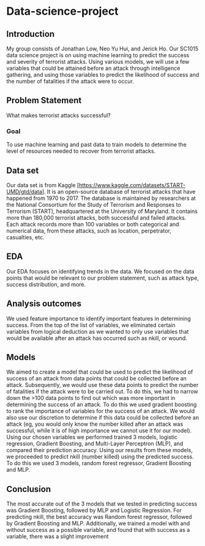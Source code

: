 # Data-science-project

## Introduction

My group consists of Jonathan Low, Neo Yu Hui, and Jerick Ho. Our SC1015 data science project is on using machine learning to predict the success and severity of terrorist attacks. Using various models, we will use a few variables that could be attained before an attack through intelligence gathering, and using those variables to predict the likelihood of success and the number of fatalities if the attack were to occur.

## Problem Statement
What makes terrorist attacks successful?​

### Goal
To use machine learning and past data to train models to determine the level of resources needed to recover from terrorist attacks.

## Data set

Our data set is from Kaggle [https://www.kaggle.com/datasets/START-UMD/gtd/data]. It is an open-source database of terrorist attacks that have happened from 1970 to 2017. The database is maintained by researchers at the National Consortium for the Study of Terrorism and Responses to Terrorism (START), headquartered at the University of Maryland. It contains more than 180,000 terrorist attacks, both successful and failed attacks. Each attack records more than 100 variables or both categorical and numerical data, from these attacks, such as location, perpetrator, casualties, etc.

## EDA
Our EDA focuses on identifying trends in the data. We focused on the data points that would be relevant to our problem statement, such as attack type, success distribution, and more.

## Analysis outcomes
We used feature importance to identify important features in determining success. From the top of the list of variables, we eliminated certain variables from logical deduction as we wanted to only use variables that would be available after an attack has occurred such as nkill, or wound.

## Models

We aimed to create a model that could be used to predict the likelihood of success of an attack from data points that could be collected before an attack. Subsequently, we would use these data points to predict the number of fatalities if the attack were to be carried out. To do this, we had to narrow down the >100 data points to find out which was more important in determining the success of an attack. To do this we used gradient boosting to rank the importance of variables for the success of an attack. We would also use our discretion to determine if this data could be collected before an attack (eg, you would only know the number killed after an attack was successful, while it is of high importance we cannot use it for our model). Using our chosen variables we performed trained 3 models, logistic regression, Gradient Boosting, and Multi-Layer Perceptron (MLP), and compared their prediction accuracy. Using our results from these models, we proceeded to predict nkill (number killed) using the predicted success. To do this we used 3 models, random forest regressor, Gradient Boosting and MLP.  

## Conclusion
The most accurate out of the 3 models that we tested in predicting success was Gradient Boosting, followed by MLP and Logistic Regression. For predicting nkill, the best accuracy was Random forest regressor, followed by Gradient Boosting and MLP. Additionally, we trained a model with and without success as a possible variable, and found that with success as a variable, there was a slight improvement
